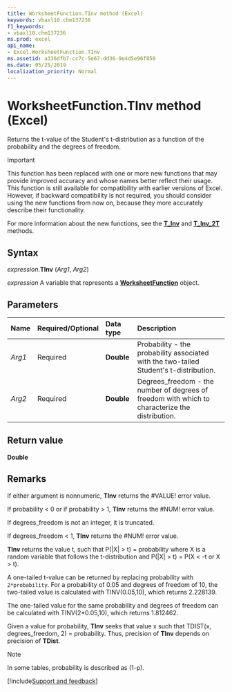 ```yaml
---
title: WorksheetFunction.TInv method (Excel)
keywords: vbaxl10.chm137236
f1_keywords:
- vbaxl10.chm137236
ms.prod: excel
api_name:
- Excel.WorksheetFunction.TInv
ms.assetid: a336dfb7-cc7c-5e67-dd36-9e4d5e96f850
ms.date: 05/25/2019
localization_priority: Normal
---
```



# WorksheetFunction.TInv method (Excel)

Returns the t-value of the Student's t-distribution as a function of the probability and the degrees of freedom.

> [!IMPORTANT] 
> This function has been replaced with one or more new functions that may provide improved accuracy and whose names better reflect their usage. This function is still available for compatibility with earlier versions of Excel. However, if backward compatibility is not required, you should consider using the new functions from now on, because they more accurately describe their functionality.
> 
> For more information about the new functions, see the **[T_Inv](Excel.WorksheetFunction.T_Inv.md)** and **[T_Inv_2T](Excel.WorksheetFunction.T_Inv_2T.md)** methods.


## Syntax

_expression_.**TInv** (_Arg1_, _Arg2_)

_expression_ A variable that represents a **[WorksheetFunction](Excel.WorksheetFunction.md)** object.


## Parameters

|Name|Required/Optional|Data type|Description|
|:-----|:-----|:-----|:-----|
| _Arg1_|Required| **Double**|Probability - the probability associated with the two-tailed Student's t-distribution.|
| _Arg2_|Required| **Double**|Degrees_freedom - the number of degrees of freedom with which to characterize the distribution.|

## Return value

**Double**


## Remarks

If either argument is nonnumeric, **TInv** returns the #VALUE! error value.
    
If probability < 0 or if probability > 1, **TInv** returns the #NUM! error value.
    
If degrees_freedom is not an integer, it is truncated.
    
If degrees_freedom < 1, **TInv** returns the #NUM! error value.
    
**TInv** returns the value t, such that P(|X| > t) = probability where X is a random variable that follows the t-distribution and P(|X| > t) = P(X < -t or X > t).
    
A one-tailed t-value can be returned by replacing probability with `2*probability`. For a probability of 0.05 and degrees of freedom of 10, the two-tailed value is calculated with TINV(0.05,10), which returns 2.228139. 

The one-tailed value for the same probability and degrees of freedom can be calculated with TINV(2*0.05,10), which returns 1.812462. 

Given a value for probability, **TInv** seeks that value x such that TDIST(x, degrees_freedom, 2) = probability. Thus, precision of **TInv** depends on precision of **TDist**. 
    
> [!NOTE] 
> In some tables, probability is described as (1-p).



[!include[Support and feedback](~/includes/feedback-boilerplate.md)]